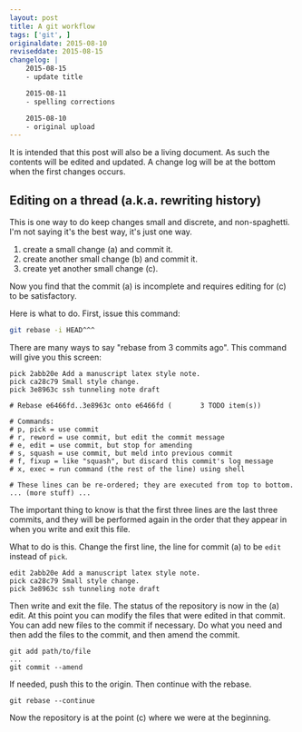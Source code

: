 ```yaml
---
layout: post
title: A git workflow
tags: ['git', ]
originaldate: 2015-08-10
reviseddate: 2015-08-15
changelog: |
    2015-08-15
    - update title

    2015-08-11
    - spelling corrections

    2015-08-10
    - original upload
---
```

It is intended that this post will also be a living document.  As such the 
contents will be edited and updated.  A change log will be at the bottom 
when the first changes occurs.

## Editing on a thread (a.k.a. rewriting history)

This is one way to do keep changes small and discrete, and non-spaghetti.
I'm not saying it's the best way, it's just one way.

1. create a small change (a) and commit it.
1. create another small change (b) and commit it.
1. create yet another small change (c).

Now you find that the commit (a) is incomplete and requires editing for (c) to 
be satisfactory.

Here is what to do.
First, issue this command:

```bash
git rebase -i HEAD^^^
```

There are many ways to say "rebase from 3 commits ago".
This command will give you this screen:

```
pick 2abb20e Add a manuscript latex style note.
pick ca28c79 Small style change.
pick 3e8963c ssh tunneling note draft

# Rebase e6466fd..3e8963c onto e6466fd (       3 TODO item(s))

# Commands:
# p, pick = use commit
# r, reword = use commit, but edit the commit message
# e, edit = use commit, but stop for amending
# s, squash = use commit, but meld into previous commit
# f, fixup = like "squash", but discard this commit's log message
# x, exec = run command (the rest of the line) using shell

# These lines can be re-ordered; they are executed from top to bottom.
... (more stuff) ...
```

The important thing to know is that the first three lines are the last three commits, 
and they will be performed again in the order that they appear in when you write 
and exit this file.

What to do is this.  Change the first line, the line for commit (a) to be `edit` instead 
of `pick`.

```
edit 2abb20e Add a manuscript latex style note.
pick ca28c79 Small style change.
pick 3e8963c ssh tunneling note draft
```

Then write and exit the file.  The status of the repository is now in the (a) edit.
At this point you can modify the files that were edited in that commit.  You
can add new files to the commit if necessary.  Do what you need and then
add the files to the commit, and then amend the commit.

```
git add path/to/file
...
git commit --amend
```

If needed, push this to the origin.
Then continue with the rebase.

```
git rebase --continue
```

Now the repository is at the point (c) where we were at the beginning.
